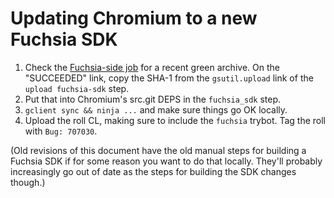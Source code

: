 # Updating Chromium to a new Fuchsia SDK

1. Check the [Fuchsia-side
   job](https://luci-scheduler.appspot.com/jobs/fuchsia/sdk-x86_64-linux) for a
   recent green archive. On the "SUCCEEDED" link, copy the SHA-1 from the
   `gsutil.upload` link of the `upload fuchsia-sdk` step.
0. Put that into Chromium's src.git DEPS in the `fuchsia_sdk` step.
0. `gclient sync && ninja ...` and make sure things go OK locally.
0. Upload the roll CL, making sure to include the `fuchsia` trybot. Tag the roll
   with `Bug: 707030`.

(Old revisions of this document have the old manual steps for building a Fuchsia
SDK if for some reason you want to do that locally. They'll probably
increasingly go out of date as the steps for building the SDK changes though.)
